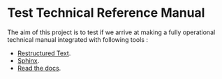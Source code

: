 Test Technical Reference Manual
======================================



The aim of this project is to test if we arrive at
making a fully operational technical manual integrated with following tools :

* [Restructured Text](https://docutils.sourceforge.io/rst.html).
* [Sphinx](https://www.sphinx-doc.org/en/master/).
* [Read the docs](https://readthedocs.org/).

  
